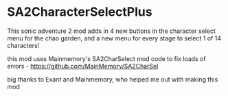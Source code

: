 # SA2CharacterSelectPlus
This sonic adventure 2 mod adds in 4 new buttons in the character select menu for the chao garden, and a new menu for every stage to select 1 of 14 characters!

this mod uses Mainmemory's SA2CharSelect mod code to fix loads of errors - https://github.com/MainMemory/SA2CharSel


big thanks to Exant and Mainmemory, who helped me out with making this mod
